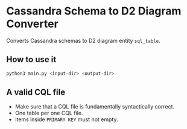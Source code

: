 # Cassandra Schema to D2 Diagram Converter

Converts Cassandra schemas to D2 diagram entity `sql_table`.

## How to use it

```bash
python3 main.py <input-dir> <output-dir>
```

## A valid CQL file

* Make sure that a CQL file is fundamentally syntactically correct.
* One table per one CQL file.
* items inside `PRIMARY KEY` must not empty.